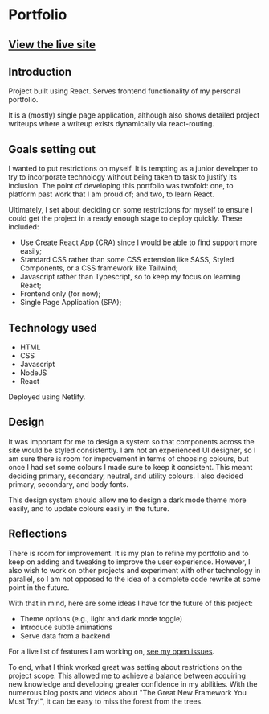 # Portfolio
## [View the live site](https://www.lukecs.dev)

## Introduction
Project built using React. Serves frontend functionality of my personal portfolio.

It is a (mostly) single page application, although also shows detailed project writeups where a writeup exists dynamically via react-routing.

## Goals setting out
I wanted to put restrictions on myself. It is tempting as a junior developer to try to incorporate technology without being taken to task to justify its inclusion. The point of developing this portfolio was twofold: one, to platform past work that I am proud of; and two, to learn React.

Ultimately, I set about deciding on some restrictions for myself to ensure I could get the project in a ready enough stage to deploy quickly. These included:
- Use Create React App (CRA) since I would be able to find support more easily;
- Standard CSS rather than some CSS extension like SASS, Styled Components, or a CSS framework like Tailwind;
- Javascript rather than Typescript, so to keep my focus on learning React;
- Frontend only (for now);
- Single Page Application (SPA);

## Technology used
- HTML
- CSS
- Javascript
- NodeJS
- React

Deployed using Netlify.

## Design
It was important for me to design a system so that components across the site would be styled consistently. I am not an experienced UI designer, so I am sure there is room for improvement in terms of choosing colours, but once I had set some colours I made sure to keep it consistent. This meant deciding primary, secondary, neutral, and utility colours. I also decided primary, secondary, and body fonts.

This design system should allow me to design a dark mode theme more easily, and to update colours easily in the future.

## Reflections
There is room for improvement. It is my plan to refine my portfolio and to keep on adding and tweaking to improve the user experience. However, I also wish to work on other projects and experiment with other technology in parallel, so I am not opposed to the idea of a complete code rewrite at some point in the future.

With that in mind, here are some ideas I have for the future of this project:
- Theme options (e.g., light and dark mode toggle)
- Introduce subtle animations
- Serve data from a backend

For a live list of features I am working on, [see my open issues](https://github.com/lc796/portfolio-frontend/issues).

To end, what I think worked great was setting about restrictions on the project scope. This allowed me to achieve a balance between acquiring new knowledge and developing greater confidence in my abilities. With the numerous blog posts and videos about "The Great New Framework You Must Try!", it can be easy to miss the forest from the trees.
